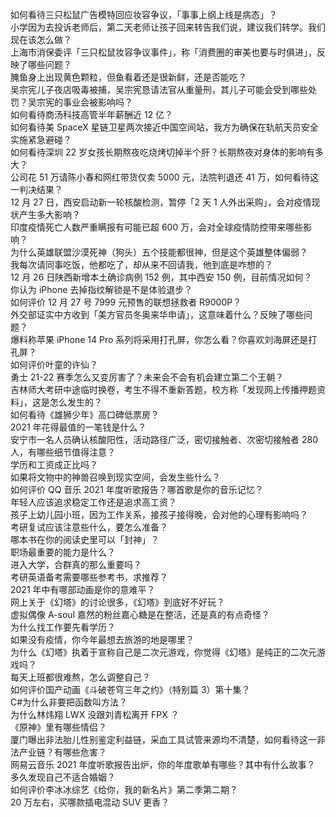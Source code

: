 如何看待三只松鼠广告模特回应妆容争议，「事事上纲上线是病态」？  
小学因为去投诉老师后，第二天老师让孩子回来转告我们说，建议我们转学。我们现在该怎么做？  
上海市消保委评「三只松鼠妆容争议事件」，称「消费圈的审美也要与时俱进」，反映了哪些问题？  
腌鱼身上出现黄色颗粒，但鱼看着还是很新鲜，还是否能吃？  
吴宗宪儿子夜店吸毒被捕，吴宗宪恳请法官从重量刑，其儿子可能会受到哪些处罚？吴宗宪的事业会被影响吗？  
如何看待商汤科技高管半年薪酬近 12 亿？  
如何看待美 SpaceX 星链卫星两次接近中国空间站，我方为确保在轨航天员安全实施紧急避碰？  
如何看待深圳 22 岁女孩长期熬夜吃烧烤切掉半个肝？长期熬夜对身体的影响有多大？  
公司花 51 万请陈小春和网红带货仅卖 5000 元，法院判退还 41 万，如何看待这一判决结果？  
12 月 27 日，西安启动新一轮核酸检测，暂停「2 天 1 人外出采购」，会对疫情现状产生多大影响？  
印度疫情死亡人数严重瞒报有可能已超  600 万，会对全球疫情防控带来哪些影响？  
为什么英雄联盟沙漠死神（狗头）五个技能都很神，但是这个英雄整体偏弱？  
我每次请同事吃饭，他都吃了，却从来不回请我，他到底是咋想的？  
12 月 26 日陕西新增本土确诊病例 152 例，其中西安 150 例，目前情况如何？  
你认为 iPhone 去掉指纹解锁是不是体验退步？  
如何评价 12 月 27 号 7999 元预售的联想拯救者 R9000P？  
外交部证实中方收到「美方官员冬奥来华申请」，这意味着什么？反映了哪些问题？  
爆料称苹果 iPhone 14 Pro 系列将采用打孔屏，你怎么看？你喜欢刘海屏还是打孔屏？  
如何评价叶童的许仙？  
勇士 21-22 赛季怎么又变厉害了？未来会不会有机会建立第二个王朝？  
吉林师大考研中途临时换卷，考生不得不重新答题，校方称「发现网上传播押题资料」，这是怎么发生的？  
如何看待《雄狮少年》高口碑低票房？  
2021 年花得最值的一笔钱是什么？  
安宁市一名人员确认核酸阳性，活动路径广泛，密切接触者、次密切接触者 280 人，有哪些细节值得注意？  
学历和工资成正比吗？  
如果将文物中的神兽召唤到现实空间，会发生些什么？  
如何评价 QQ 音乐 2021 年度听歌报告？哪首歌是你的音乐记忆？  
年轻人应该追求稳定工作还是追求高工资？  
孩子上幼儿园小班，因为工作关系，接孩子接得晚，会对他的心理有影响吗？  
考研复试应该注意些什么，要怎么准备？  
哪本书在你的阅读史里可以「封神」？  
职场最重要的能力是什么？  
进入大学，合群真的那么重要吗？  
考研英语备考需要哪些参考书，求推荐？  
2021 年中有哪部动画是你的意难平？  
网上关于《幻塔》的讨论很多，《幻塔》到底好不好玩？  
虚拟偶像 A-soul 嘉然的粉丝嘉心糖是在整活，还是真的有点奇怪？  
为什么找工作要先看学历？  
如果没有疫情，你今年最想去旅游的地是哪里？  
为什么《幻塔》执着于宣称自己是二次元游戏，你觉得《幻塔》是纯正的二次元游戏吗？  
每天上班都很难熬，怎么调整自己？  
如何评价国产动画《斗破苍穹三年之约》（特别篇 3）第十集？  
C#为什么非要把函数叫方法？  
为什么林炜翔 LWX 没跟刘青松离开 FPX ？  
《原神》里有哪些情侣？  
厦门曝出非法胎儿性别鉴定利益链，采血工具试管来源均不清楚，如何看待这一非法产业链？有哪些危害？  
网易云音乐 2021 年度听歌报告出炉，你的年度歌单有哪些？其中有什么故事？  
多久发现自己不适合婚姻？  
如何评价李冰冰综艺《给你，我的新名片》第二季第二期？  
20 万左右，买哪款插电混动 SUV 更香？  
